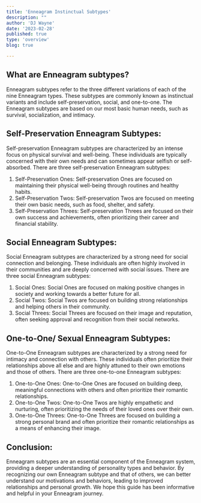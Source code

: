```yaml
---
title: 'Enneagram Instinctual Subtypes'
description: ""
author: 'DJ Wayne'
date: '2023-02-28'
published: true
type: 'overview'
blog: true

---
```



## What are Enneagram subtypes?
Enneagram subtypes refer to the three different variations of each of the nine Enneagram types. These subtypes are commonly known as instinctual variants and include self-preservation, social, and one-to-one. The Enneagram subtypes are based on our most basic human needs, such as survival, socialization, and intimacy.

## Self-Preservation Enneagram Subtypes:
Self-preservation Enneagram subtypes are characterized by an intense focus on physical survival and well-being. These individuals are typically concerned with their own needs and can sometimes appear selfish or self-absorbed. There are three self-preservation Enneagram subtypes:
1. Self-Preservation Ones: Self-preservation Ones are focused on maintaining their physical well-being through routines and healthy habits.
2. Self-Preservation Twos: Self-preservation Twos are focused on meeting their own basic needs, such as food, shelter, and safety.
3. Self-Preservation Threes: Self-preservation Threes are focused on their own success and achievements, often prioritizing their career and financial stability.

## Social Enneagram Subtypes:
Social Enneagram subtypes are characterized by a strong need for social connection and belonging. These individuals are often highly involved in their communities and are deeply concerned with social issues. There are three social Enneagram subtypes:
1. Social Ones: Social Ones are focused on making positive changes in society and working towards a better future for all.
2. Social Twos: Social Twos are focused on building strong relationships and helping others in their community.
3. Social Threes: Social Threes are focused on their image and reputation, often seeking approval and recognition from their social networks.

## One-to-One/ Sexual Enneagram Subtypes:
One-to-One Enneagram subtypes are characterized by a strong need for intimacy and connection with others. These individuals often prioritize their relationships above all else and are highly attuned to their own emotions and those of others. There are three one-to-one Enneagram subtypes:
1. One-to-One Ones: One-to-One Ones are focused on building deep, meaningful connections with others and often prioritize their romantic relationships.
2. One-to-One Twos: One-to-One Twos are highly empathetic and nurturing, often prioritizing the needs of their loved ones over their own.
3. One-to-One Threes: One-to-One Threes are focused on building a strong personal brand and often prioritize their romantic relationships as a means of enhancing their image.
   
## Conclusion:
Enneagram subtypes are an essential component of the Enneagram system, providing a deeper understanding of personality types and behavior. By recognizing our own Enneagram subtype and that of others, we can better understand our motivations and behaviors, leading to improved relationships and personal growth. We hope this guide has been informative and helpful in your Enneagram journey.


<div>
<script type="application/ld+json">
{
  "@context": "https://schema.org",
  "@type": "BlogPosting",
  "mainEntityOfPage": {
    "@type": "WebPage",
    "@id": "https://9takes.com/blog/enneagram-instinctual-subtypes"
  },
  "headline": "Understanding Enneagram Instinctual Subtypes",
  
  "datePublished": "2023-03-01T00:00:00-07:00",
  "dateModified": "2023-03-01T00:00:00-07:00",
  "author": {
    "@type": "Person",
    "name": "DJ Wayne"
  },
  "publisher": {
    "@type": "Organization",
    "name": "9Takes",
    "logo": {
      "@type": "ImageObject",
      "url": "https://9takes.com/enneagram.svg"
    }
  },
  "description": "Learn about the Enneagram's Instinctual Subtypes and how they impact personality and behavior.",
  "articleBody": "The Enneagram is a personality system that describes nine different personality types. Each personality type has three instinctual subtypes, also known as the Self-Preservation, Sexual, and Social subtypes. Understanding your subtype can provide valuable insight into your personality and behavior. In this blog post, we'll explore the Enneagram's instinctual subtypes in-depth and provide examples of how they manifest in everyday life."
}
</script>

</div>